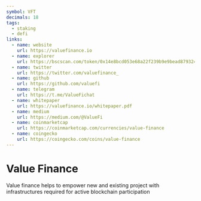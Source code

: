 ```yaml
---
symbol: VFT
decimals: 18
tags:
  - staking
  - defi
links:
  - name: website
    url: https://valuefinance.io
  - name: explorer
    url: https://bscscan.com/token/0x14e8bcd053e68a22f239b9e9bead87932465d245
  - name: twitter
    url: https://twitter.com/valuefinance_
  - name: github
    url: https://github.com/valuefi
  - name: telegram
    url: https://t.me/ValueFichat
  - name: whitepaper
    url: https://valuefinance.io/whitepaper.pdf
  - name: medium
    url: https://medium.com/@ValueFi
  - name: coinmarketcap
    url: https://coinmarketcap.com/currencies/value-finance
  - name: coingecko
    url: https://coingecko.com/coins/value-finance
---
```


# Value Finance

Value finance helps to empower new and existing project with infrastructures required for active blockchain participation

